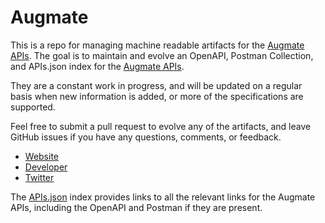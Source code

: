 # AugmateThis is a repo for managing machine readable artifacts for the [Augmate APIs](http://augmate.com/). The goal is to maintain and evolve an OpenAPI, Postman Collection, and APIs.json index for the [Augmate APIs](http://augmate.com/).They are a constant work in progress, and will be updated on a regular basis when new information is added, or more of the specifications are supported.Feel free to submit a pull request to evolve any of the artifacts, and leave GitHub issues if you have any questions, comments, or feedback.- [Website](http://augmate.com/)- [Developer](http://augmate.com/)- [Twitter](https://twitter.com/augmate)The [APIs.json](https://github.com/api-evangelist/augmate/blob/master/apis.json) index provides links to all the relevant links for the Augmate APIs, including the OpenAPI and Postman if they are present.